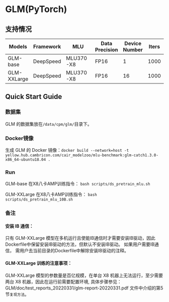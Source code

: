 # GLM(PyTorch)
## 支持情况

Models  | Framework  | MLU | Data Precision  | Device Number | Iters  | loss
----- | ----- | ----- | ----- | ----- | ----- | ----- |
GLM-base | DeepSpeed | MLU370-X8   | FP16  | 1  | 1000  | loss= 5.573
GLM-XXLarge | DeepSpeed | MLU370-X8   | FP16  | 16  | 1000  | loss= 5.707

## Quick Start Guide

### 数据集
GLM 的数据集放在`/data/cpm/glm/`目录下。

### Docker镜像
生成 GLM 的 Docker 镜像：`docker build --network=host -t yellow.hub.cambricon.com/cair_modelzoo/mlu-benchmark:glm-catch1.3.0-x86_64-ubuntu18.04 .`

### Run
GLM-base 在X8八卡AMP训练指令：
`bash scripts/ds_pretrain_mlu.sh`

GLM-XXLarge 在X8八卡AMP训练指令：
`bash scripts/ds_pretrain_mlu_10B.sh`


### 备注

#### 安装 IB 通信：
只有 GLM-XXLarge 模型在多机运行且使能IB通信时才需要安装IB驱动，因此Dockerfile中保留安装IB驱动的方法，但默认不安装IB驱动。
如果用户需要IB通信， 需用户去当前目录的Dockerfile中解除安装IB驱动的注释。

#### GLM-XXLarge 训练的注意事项：
GLM-XXLarge 模型的参数量是百亿规模，在单台 X8 机器上无法运行，至少需要两台 X8 机器，因此在运行前需要配置环境,
具体步骤参见：GLM/doc/test_reports_20220331/glm-report-20220331.pdf 文件中介绍的第5节`复现方法`。
